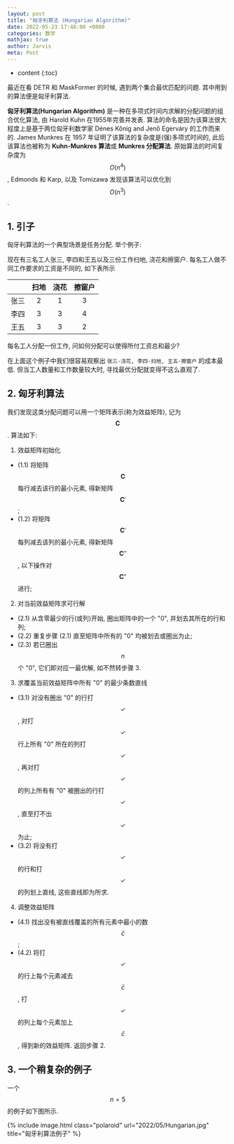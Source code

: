 ```yaml
---
layout: post
title: "匈牙利算法 (Hungarian Algorithm)"
date: 2022-05-23 17:48:00 +0800
categories: 数学
mathjax: true
author: Jarvis
meta: Post
---
```


* content
{:toc}

最近在看 DETR 和 MaskFormer 的时候, 遇到两个集合最优匹配的问题. 其中用到的算法便是匈牙利算法.

**匈牙利算法(Hungarian Algorithm)** 是一种在多项式时间内求解的分配问题的组合优化算法, 由 Harold Kuhn 在1955年完善并发表. 算法的命名是因为该算法很大程度上是基于两位匈牙利数学家 Dénes Kőnig and Jenő Egerváry 的工作而来的. James Munkres 在 1957 年证明了该算法的复杂度是(强)多项式时间的, 此后该算法也被称为 **Kuhn-Munkres 算法**或 **Munkres 分配算法**. 原始算法的时间复杂度为 $$O(n^4)$$,  Edmonds 和 Karp, 以及 Tomizawa 发现该算法可以优化到 $$O(n^3)$$. 




## 1. 引子

匈牙利算法的一个典型场景是任务分配. 举个例子:

现在有三名工人张三, 李四和王五以及三份工作扫地, 浇花和擦窗户. 每名工人做不同工作要求的工资是不同的, 如下表所示

|     |扫地 |浇花  |擦窗户|
|:---:|:---:|:---:|:---:|
|张三 |  2  |  1  |  3   |
|李四 |  3  |  3  |  4   |
|王五 |  3  |  3  |  2   |

每名工人分配一份工作, 问如何分配可以使得所付工资总和最少? 

在上面这个例子中我们很容易观察出 `张三-浇花, 李四-扫地, 王五-擦窗户` 的成本最低. 但当工人数量和工作数量较大时, 寻找最优分配就变得不这么直观了. 

## 2. 匈牙利算法

我们发现这类分配问题可以用一个矩阵表示(称为效益矩阵), 记为 $$\mathbf{C}$$. 算法如下:

1. 效益矩阵初始化
  * (1.1) 将矩阵 $$\mathbf{C}$$ 每行减去该行的最小元素, 得新矩阵 $$\mathbf{C}'$$;
  * (1.2) 将矩阵 $$\mathbf{C}'$$ 每列减去该列的最小元素, 得新矩阵 $$\mathbf{C}''$$, 以下操作对 $$\mathbf{C}''$$ 进行;
2. 对当前效益矩阵求可行解
  * (2.1) 从含零最少的行(或列)开始, 圈出矩阵中的一个 "0", 并划去其所在的行和列;
  * (2.2) 重复步骤 (2.1) 直至矩阵中所有的 "0" 均被划去或圈出为止;
  * (2.3) 若已圈出 $$n$$ 个 "0", 它们即对应一最优解, 如不然转步骤 3.
3. 求覆盖当前效益矩阵中所有 "0" 的最少条数直线
  * (3.1) 对没有圈出 "0" 的行打 $$\checkmark$$, 对打 $$\checkmark$$ 行上所有 "0" 所在的列打 $$\checkmark$$, 再对打 $$\checkmark$$ 的列上所有有 "0" 被圈出的行打 $$\checkmark$$, 直至打不出 $$\checkmark$$ 为止;
  * (3.2) 将没有打 $$\checkmark$$ 的行和打 $$\checkmark$$ 的列划上直线, 这些直线即为所求.
4. 调整效益矩阵
  * (4.1) 找出没有被直线覆盖的所有元素中最小的数 $$\bar{c}$$;
  * (4.2) 将打 $$\checkmark$$ 的行上每个元素减去 $$\bar{c}$$, 打 $$\checkmark$$ 的列上每个元素加上 $$\bar{c}$$, 得到新的效益矩阵. 返回步骤 2. 

## 3. 一个稍复杂的例子

一个 $$n=5$$ 的例子如下图所示.

{% include image.html class="polaroid" url="2022/05/Hungarian.jpg" title="匈牙利算法例子" %}

